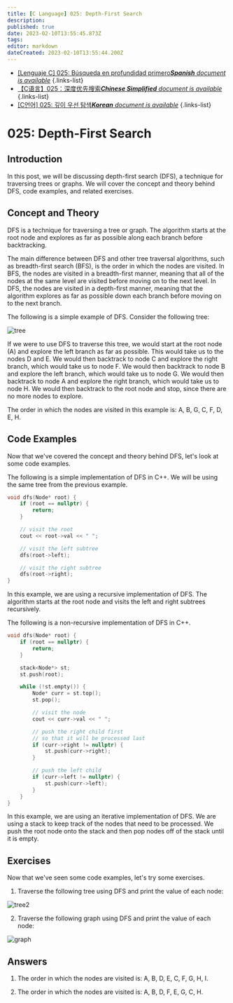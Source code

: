 ```yaml
---
title: [C Language] 025: Depth-First Search
description: 
published: true
date: 2023-02-10T13:55:45.873Z
tags: 
editor: markdown
dateCreated: 2023-02-10T13:55:44.200Z
---
```


- [[Lenguaje C] 025: Búsqueda en profundidad primero***Spanish** document is available*](/es/Knowledge-base/Algorithm/c-language-025-depth-first-search)
{.links-list}
- [【C语言】025：深度优先搜索***Chinese Simplified** document is available*](/zh/Knowledge-base/Algorithm/c-language-025-depth-first-search)
{.links-list}
- [[C언어] 025: 깊이 우선 탐색***Korean** document is available*](/ko/Knowledge-base/Algorithm/c-language-025-depth-first-search)
{.links-list}


# 025: Depth-First Search

## Introduction

In this post, we will be discussing depth-first search (DFS), a technique for traversing trees or graphs. We will cover the concept and theory behind DFS, code examples, and related exercises.

## Concept and Theory

DFS is a technique for traversing a tree or graph. The algorithm starts at the root node and explores as far as possible along each branch before backtracking.

The main difference between DFS and other tree traversal algorithms, such as breadth-first search (BFS), is the order in which the nodes are visited. In BFS, the nodes are visited in a breadth-first manner, meaning that all of the nodes at the same level are visited before moving on to the next level. In DFS, the nodes are visited in a depth-first manner, meaning that the algorithm explores as far as possible down each branch before moving on to the next branch.

The following is a simple example of DFS. Consider the following tree:

![tree](https://raw.githubusercontent.com/Algorithm-DataStructure-Blog/Algorithm-DataStructure-Blog.github.io/master/img/tree.png)

If we were to use DFS to traverse this tree, we would start at the root node (A) and explore the left branch as far as possible. This would take us to the nodes D and E. We would then backtrack to node C and explore the right branch, which would take us to node F. We would then backtrack to node B and explore the left branch, which would take us to node G. We would then backtrack to node A and explore the right branch, which would take us to node H. We would then backtrack to the root node and stop, since there are no more nodes to explore.

The order in which the nodes are visited in this example is: A, B, G, C, F, D, E, H.

## Code Examples

Now that we've covered the concept and theory behind DFS, let's look at some code examples.

The following is a simple implementation of DFS in C++. We will be using the same tree from the previous example.

```C++
void dfs(Node* root) {
    if (root == nullptr) {
        return;
    }

    // visit the root
    cout << root->val << " ";

    // visit the left subtree
    dfs(root->left);

    // visit the right subtree
    dfs(root->right);
}
```

In this example, we are using a recursive implementation of DFS. The algorithm starts at the root node and visits the left and right subtrees recursively.

The following is a non-recursive implementation of DFS in C++.

```C++
void dfs(Node* root) {
    if (root == nullptr) {
        return;
    }

    stack<Node*> st;
    st.push(root);

    while (!st.empty()) {
        Node* curr = st.top();
        st.pop();

        // visit the node
        cout << curr->val << " ";

        // push the right child first
        // so that it will be processed last
        if (curr->right != nullptr) {
            st.push(curr->right);
        }

        // push the left child
        if (curr->left != nullptr) {
            st.push(curr->left);
        }
    }
}
```

In this example, we are using an iterative implementation of DFS. We are using a stack to keep track of the nodes that need to be processed. We push the root node onto the stack and then pop nodes off of the stack until it is empty.

## Exercises

Now that we've seen some code examples, let's try some exercises.

1. Traverse the following tree using DFS and print the value of each node:

![tree2](https://raw.githubusercontent.com/Algorithm-DataStructure-Blog/Algorithm-DataStructure-Blog.github.io/master/img/tree2.png)

2. Traverse the following graph using DFS and print the value of each node:

![graph](https://raw.githubusercontent.com/Algorithm-DataStructure-Blog/Algorithm-DataStructure-Blog.github.io/master/img/graph.png)

## Answers

1. The order in which the nodes are visited is: A, B, D, E, C, F, G, H, I.

2. The order in which the nodes are visited is: A, B, D, F, E, G, C, H.